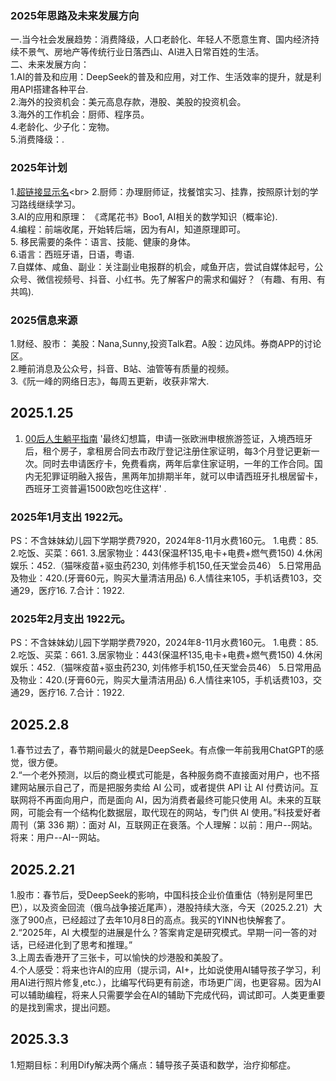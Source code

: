 ### 2025年思路及未来发展方向
一.当今社会发展趋势：消费降级，人口老龄化、年轻人不愿意生育、国内经济持续不景气、房地产等传统行业日落西山、AI进入日常百姓的生活。<br>
二、未来发展方向：<br>
1.AI的普及和应用：DeepSeek的普及和应用，对工作、生活效率的提升，就是利用API搭建各种平台. <br> 
2.海外的投资机会：美元高息存款，港股、美股的投资机会。<br>
3.海外的工作机会：厨师、程序员。<br>
4.老龄化、少子化：宠物。<br>
5.消费降级：.<br>

### 2025年计划
1.[超链接显示名](https://cn.bing.com/"鼠标停留时显示title内容")<br>
2.厨师：办理厨师证，找餐馆实习、挂靠，按照原计划的学习路线继续学习。<br>
3.AI的应用和原理： 《鸢尾花书》Boo1, AI相关的数学知识（概率论).<br>
4.编程：前端收尾，开始转后端，因为有AI，知道原理即可。<br>
5. 移民需要的条件：语言、技能、健康的身体。<br>
6.语言：西班牙语，日语，粤语.<br>
7.自媒体、咸鱼、副业：关注副业电报群的机会，咸鱼开店，尝试自媒体起号，公众号、微信视频号、抖音、小红书。先了解客户的需求和偏好？（有趣、有用、有共鸣).<br>

### 2025信息来源
1.财经、股市： 美股：Nana,Sunny,投资Talk君。A股：边风炜。券商APP的讨论区。<br>
2.睡前消息及公众号，抖音、B站、油管等有质量的视频。<br>
3.《阮一峰的网络日志》，每周五更新，收获非常大.<br>

## 2025.1.25
1. [00后人生躺平指南](https://t66y.com/htm_data/2501/7/6667288.html) '最终幻想篇，申请一张欧洲申根旅游签证，入境西班牙后，租个房子，拿租房合同去市政厅登记注册住家证明，每3个月登记更新一次。同时去申请医疗卡，免费看病，两年后拿住家证明，一年的工作合同。国内无犯罪证明融入报告，黑两年加排期半年，就可以申请西班牙扎根居留卡，西班牙工资普遍1500欧包吃住这样' .
   
### 2025年1月支出 1922元。
PS：不含妹妹幼儿园下学期学费7920，2024年8-11月水费160元。
1.电费：85.
2.吃饭、买菜：661. 
3.居家物业：443(保温杯135,电卡+电费+燃气费150)
4.休闲娱乐：452.（猫咪疫苗+驱虫药230, 刘伟修手机150,任天堂会员46）
5.日常用品及物业：420.(牙膏60元，购买大量清洁用品)
6.人情往来105，手机话费103，交通29，医疗16.
7.合计：1922.

### 2025年2月支出 1922元。
PS：不含妹妹幼儿园下学期学费7920，2024年8-11月水费160元。
1.电费：85.
2.吃饭、买菜：661. 
3.居家物业：443(保温杯135,电卡+电费+燃气费150)
4.休闲娱乐：452.（猫咪疫苗+驱虫药230, 刘伟修手机150,任天堂会员46）
5.日常用品及物业：420.(牙膏60元，购买大量清洁用品)
6.人情往来105，手机话费103，交通29，医疗16.
7.合计：1922.

## 2025.2.8
1.春节过去了，春节期间最火的就是DeepSeek。有点像一年前我用ChatGPT的感觉，很方便。<br>
2.“一个老外预测，以后的商业模式可能是，各种服务商不直接面对用户，也不搭建网站展示自己了，而是把服务卖给 AI 公司，或者提供 API 让 AI 付费访问。互联网将不再面向用户，而是面向 AI，因为消费者最终可能只使用 AI。未来的互联网，可能会有一个结构化数据层，取代现在的网站，专门供 AI 使用。”科技爱好者周刊（第 336 期）：面对 AI，互联网正在衰落。个人理解：以前：用户--网站。 将来：用户--AI--网站。<br>

## 2025.2.21
1.股市：春节后，受DeepSeek的影响，中国科技企业价值重估（特别是阿里巴巴），以及资金回流（俄乌战争接近尾声），港股持续大涨，今天（2025.2.21）大涨了900点，已经超过了去年10月8日的高点。我买的YINN也快解套了。<br>
2.“2025年，AI 大模型的进展是什么？答案肯定是研究模式。早期一问一答的对话，已经进化到了思考和推理。”<br>
3.上周去香港开了三张卡，可以愉快的炒港股和美股了。<br>
4.个人感受：将来也许AI的应用（提示词，AI+，比如说使用AI辅导孩子学习，利用AI进行照片修复,etc.），比编写代码更有前途，市场更广阔，也更容易。因为AI可以辅助编程，将来人只需要学会在AI的辅助下完成代码，调试即可。人类更重要的是找到需求，提出问题。<br>

## 2025.3.3
1.短期目标：利用Dify解决两个痛点：辅导孩子英语和数学，治疗抑郁症。<br>




